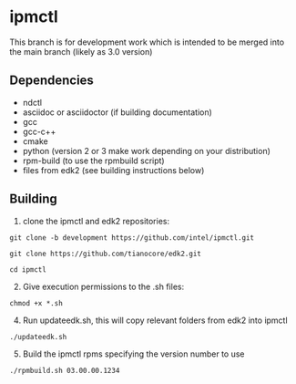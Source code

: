 # ipmctl

This branch is for development work which is intended to be merged into the
main branch (likely as 3.0 version)

## Dependencies

* ndctl
* asciidoc or asciidoctor  (if building documentation)
* gcc
* gcc-c++
* cmake
* python (version 2 or 3 make work depending on your distribution)
* rpm-build (to use the rpmbuild script)
* files from edk2 (see building instructions below)

## Building

1. clone the ipmctl and edk2 repositories:

`git clone -b development https://github.com/intel/ipmctl.git`

`git clone https://github.com/tianocore/edk2.git`

`cd ipmctl`

2. Give execution permissions to the .sh files:

`chmod +x *.sh`

4. Run updateedk.sh, this will copy relevant folders from edk2 into ipmctl

`./updateedk.sh`

5. Build the ipmctl rpms specifying the version number to use

`./rpmbuild.sh 03.00.00.1234`
